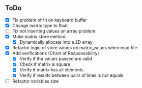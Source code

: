 <h2>ToDo</h2>

- [x] Fix problem of \n on keyboard buffer
- [x] Change matrix type to float
- [ ] Fix not inserting values on array problem
- [x] Make matrix store method
  - [x] Dynamically allocate into a 2D array
- [x] Refactor logic of store values on matrix_values when read file
- [x] Add verifications (Chain of Responsability)
  - [x] Verify if the values passed are valid
  - [x] Check if matrix is square
  - [x] Verify if matrix has all elements
  - [x] Verify if results between pairs of lines is not equals
- [ ] Refactor variables size
